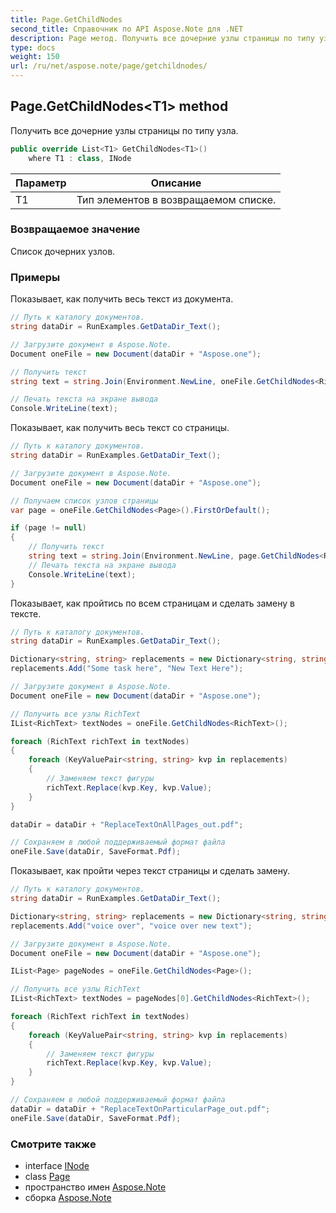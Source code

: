 ```yaml
---
title: Page.GetChildNodes
second_title: Справочник по API Aspose.Note для .NET
description: Page метод. Получить все дочерние узлы страницы по типу узла.
type: docs
weight: 150
url: /ru/net/aspose.note/page/getchildnodes/
---
```

## Page.GetChildNodes&lt;T1&gt; method

Получить все дочерние узлы страницы по типу узла.

```csharp
public override List<T1> GetChildNodes<T1>()
    where T1 : class, INode
```

| Параметр | Описание |
| --- | --- |
| T1 | Тип элементов в возвращаемом списке. |

### Возвращаемое значение

Список дочерних узлов.

### Примеры

Показывает, как получить весь текст из документа.

```csharp
// Путь к каталогу документов.
string dataDir = RunExamples.GetDataDir_Text();

// Загрузите документ в Aspose.Note.
Document oneFile = new Document(dataDir + "Aspose.one");

// Получить текст
string text = string.Join(Environment.NewLine, oneFile.GetChildNodes<RichText>().Select(e => e.Text)) + Environment.NewLine;

// Печать текста на экране вывода
Console.WriteLine(text);
```

Показывает, как получить весь текст со страницы.

```csharp
// Путь к каталогу документов.
string dataDir = RunExamples.GetDataDir_Text();

// Загрузите документ в Aspose.Note.
Document oneFile = new Document(dataDir + "Aspose.one");

// Получаем список узлов страницы
var page = oneFile.GetChildNodes<Page>().FirstOrDefault();

if (page != null)
{
    // Получить текст
    string text = string.Join(Environment.NewLine, page.GetChildNodes<RichText>().Select(e => e.Text)) + Environment.NewLine;
    // Печать текста на экране вывода
    Console.WriteLine(text);
}
```

Показывает, как пройтись по всем страницам и сделать замену в тексте.

```csharp
// Путь к каталогу документов.
string dataDir = RunExamples.GetDataDir_Text();

Dictionary<string, string> replacements = new Dictionary<string, string>();
replacements.Add("Some task here", "New Text Here");

// Загрузите документ в Aspose.Note.
Document oneFile = new Document(dataDir + "Aspose.one");

// Получить все узлы RichText
IList<RichText> textNodes = oneFile.GetChildNodes<RichText>();

foreach (RichText richText in textNodes)
{
    foreach (KeyValuePair<string, string> kvp in replacements)
    {
        // Заменяем текст фигуры
        richText.Replace(kvp.Key, kvp.Value);
    }
}

dataDir = dataDir + "ReplaceTextOnAllPages_out.pdf";

// Сохраняем в любой поддерживаемый формат файла
oneFile.Save(dataDir, SaveFormat.Pdf);
```

Показывает, как пройти через текст страницы и сделать замену.

```csharp
// Путь к каталогу документов.
string dataDir = RunExamples.GetDataDir_Text();

Dictionary<string, string> replacements = new Dictionary<string, string>();
replacements.Add("voice over", "voice over new text");

// Загрузите документ в Aspose.Note.
Document oneFile = new Document(dataDir + "Aspose.one");

IList<Page> pageNodes = oneFile.GetChildNodes<Page>();

// Получить все узлы RichText
IList<RichText> textNodes = pageNodes[0].GetChildNodes<RichText>();

foreach (RichText richText in textNodes)
{
    foreach (KeyValuePair<string, string> kvp in replacements)
    {
        // Заменяем текст фигуры
        richText.Replace(kvp.Key, kvp.Value);
    }
}

// Сохраняем в любой поддерживаемый формат файла
dataDir = dataDir + "ReplaceTextOnParticularPage_out.pdf";
oneFile.Save(dataDir, SaveFormat.Pdf);
```

### Смотрите также

* interface [INode](../../inode/)
* class [Page](../)
* пространство имен [Aspose.Note](../../page/)
* сборка [Aspose.Note](../../../)


